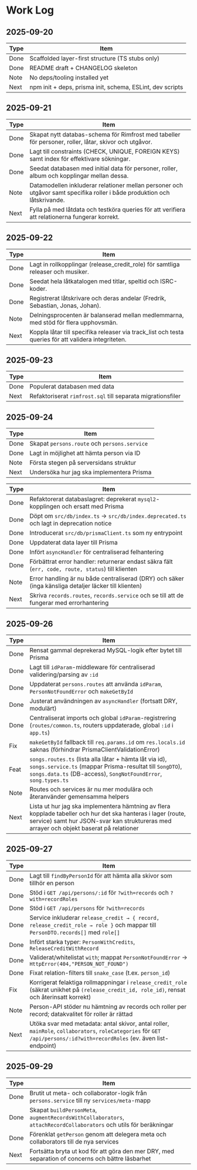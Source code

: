 # Work Log

## 2025-09-20

| Type | Item                                                      |
| ---- | --------------------------------------------------------- |
| Done | Scaffolded layer-first structure (TS stubs only)          |
| Done | README draft + CHANGELOG skeleton                         |
| Note | No deps/tooling installed yet                             |
| Next | npm init + deps, prisma init, schema, ESLint, dev scripts |

## 2025-09-21

| Type | Item                                                                                                                     |
| ---- | ------------------------------------------------------------------------------------------------------------------------ |
| Done | Skapat nytt databas-schema för Rimfrost med tabeller för personer, roller, låtar, skivor och utgåvor.                    |
| Done | Lagt till constraints (CHECK, UNIQUE, FOREIGN KEYS) samt index för effektivare sökningar.                                |
| Done | Seedat databasen med initial data för personer, roller, album och kopplingar mellan dessa.                               |
| Note | Datamodellen inkluderar relationer mellan personer och utgåvor samt specifika roller i både produktion och låtskrivande. |
| Next | Fylla på med låtdata och testköra queries för att verifiera att relationerna fungerar korrekt.                           |

## 2025-09-22

| Type | Item                                                                                                 |
| ---- | ---------------------------------------------------------------------------------------------------- |
| Done | Lagt in rollkopplingar (release_credit_role) för samtliga releaser och musiker.                      |
| Done | Seedat hela låtkatalogen med titlar, speltid och ISRC-koder.                                         |
| Done | Registrerat låtskrivare och deras andelar (Fredrik, Sebastian, Jonas, Johan).                        |
| Note | Delningsprocenten är balanserad mellan medlemmarna, med stöd för flera upphovsmän.                   |
| Next | Koppla låtar till specifika releaser via track_list och testa queries för att validera integriteten. |

## 2025-09-23

| Type | Item                                                        |
| ---- | ----------------------------------------------------------- |
| Done | Populerat databasen med data                                |
| Next | Refaktoriserat `rimfrost.sql` till separata migrationsfiler |

## 2025-09-24

| Type | Item                                         |
| ---- | -------------------------------------------- |
| Done | Skapat `persons.route` och `persons.service` |
| Done | Lagt in möjlighet att hämta person via ID    |
| Note | Första stegen på serversidans struktur       |
| Next | Undersöka hur jag ska implementera Prisma    |

| Type | Item                                                                                                  |
| ---- | ----------------------------------------------------------------------------------------------------- |
| Done | Refaktorerat databaslagret: deprekerat `mysql2`-kopplingen och ersatt med Prisma                      |
| Done | Döpt om `src/db/index.ts` → `src/db/index.deprecated.ts` och lagt in deprecation notice               |
| Done | Introducerat `src/db/prismaClient.ts` som ny entrypoint                                               |
| Done | Uppdaterat data layer till Prisma                                                                     |
| Done | Infört `asyncHandler` för centraliserad felhantering                                                  |
| Done | Förbättrat error handler: returnerar endast säkra fält (`err, code, route, status`) till klienten     |
| Note | Error handling är nu både centraliserad (DRY) och säker (inga känsliga detaljer läcker till klienten) |
| Next | Skriva `records.routes`, `records.service` och se till att de fungerar med errorhantering             |

## 2025-09-26

| Type | Item                                                                                                                                                                                                     |
| ---- | -------------------------------------------------------------------------------------------------------------------------------------------------------------------------------------------------------- |
| Done | Rensat gammal deprekerad MySQL-logik efter bytet till Prisma                                                                                                                                             |
| Done | Lagt till `idParam`-middleware för centraliserad validering/parsing av `:id`                                                                                                                             |
| Done | Uppdaterat `persons.routes` att använda `idParam`, `PersonNotFoundError` och `makeGetById`                                                                                                               |
| Done | Justerat användningen av `asyncHandler` (fortsatt DRY, modulärt)                                                                                                                                         |
| Done | Centraliserat imports och global `idParam`-registrering (`routes/common.ts`, routers uppdaterade, global `:id` i `app.ts`)                                                                               |
| Fix  | `makeGetById` fallback till `req.params.id` om `res.locals.id` saknas (förhindrar PrismaClientValidationError)                                                                                           |
| Feat | `songs.routes.ts` (lista alla låtar + hämta låt via id), `songs.service.ts` (mappar Prisma-resultat till `SongDTO`), `songs.data.ts` (DB-access), `SongNotFoundError`, `song.types.ts`                   |
| Note | Routes och services är nu mer modulära och återanvänder gemensamma helpers                                                                                                                               |
| Next | Lista ut hur jag ska implementera hämtning av flera kopplade tabeller och hur det ska hanteras i lager (route, service) samt hur JSON-svar kan struktureras med arrayer och objekt baserat på relationer |

## 2025-09-27

| Type | Item                                                                                                                                                                    |
| ---- | ----------------------------------------------------------------------------------------------------------------------------------------------------------------------- |
| Done | Lagt till `findByPersonId` för att hämta alla skivor som tillhör en person                                                                                              |
| Done | Stöd i `GET /api/persons/:id` för `?with=records` och `?with=recordRoles`                                                                                               |
| Done | Stöd i `GET /api/persons` för `?with=records`                                                                                                                           |
| Done | Service inkluderar `release_credit → { record, release_credit_role → role }` och mappar till `PersonDTO.records[]` med `role[]`                                         |
| Done | Infört starka typer: `PersonWithCredits`, `ReleaseCreditWithRecord`                                                                                                     |
| Done | Validerat/whitelistat `with`; mappat `PersonNotFoundError` → `HttpError(404,"PERSON_NOT_FOUND")`                                                                        |
| Done | Fixat relation-filters till `snake_case` (t.ex. `person_id`)                                                                                                            |
| Fix  | Korrigerat felaktiga rollmappningar i `release_credit_role` (säkrat unikhet på `(release_credit_id, role_id)`, rensat och återinsatt korrekt)                           |
| Note | Person-API stöder nu hämtning av records och roller per record; datakvalitet för roller är rättad                                                                       |
| Next | Utöka svar med metadata: antal skivor, antal roller, `mainRole`, `collaborators`, `roleCategories` för `GET /api/persons/:id?with=recordRoles` (ev. även list-endpoint) |

## 2025-09-29

| Type | Item                                                                                                               |
| ---- | ------------------------------------------------------------------------------------------------------------------ |
| Done | Brutit ut meta- och collaborator-logik från `persons.service` till ny `services/meta`-mapp                         |
| Done | Skapat `buildPersonMeta`, `augmentRecordsWithCollaborators`, `attachRecordCollaborators` och utils för beräkningar |
| Done | Förenklat `getPerson` genom att delegera meta och collaborators till de nya services                               |
| Next | Fortsätta bryta ut kod för att göra den mer DRY, med separation of concerns och bättre läsbarhet                   |
